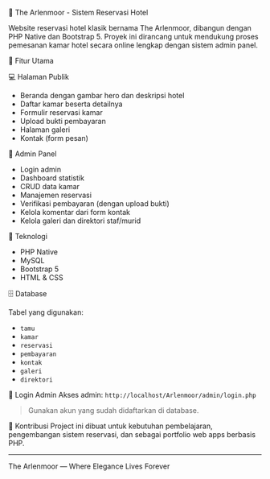 🏨 The Arlenmoor - Sistem Reservasi Hotel

Website reservasi hotel klasik bernama The Arlenmoor, dibangun dengan PHP Native dan Bootstrap 5. Proyek ini dirancang untuk mendukung proses pemesanan kamar hotel secara online lengkap dengan sistem admin panel.

🔧 Fitur Utama

💻 Halaman Publik
- Beranda dengan gambar hero dan deskripsi hotel
- Daftar kamar beserta detailnya
- Formulir reservasi kamar
- Upload bukti pembayaran
- Halaman galeri
- Kontak (form pesan)

🔐 Admin Panel
- Login admin
- Dashboard statistik
- CRUD data kamar
- Manajemen reservasi
- Verifikasi pembayaran (dengan upload bukti)
- Kelola komentar dari form kontak
- Kelola galeri dan direktori staf/murid


💾 Teknologi
- PHP Native
- MySQL
- Bootstrap 5
- HTML & CSS

🗄️ Database

Tabel yang digunakan:
- `tamu`
- `kamar`
- `reservasi`
- `pembayaran`
- `kontak`
- `galeri`
- `direktori`


🔐 Login Admin
Akses admin: `http://localhost/Arlenmoor/admin/login.php`

> Gunakan akun yang sudah didaftarkan di database.

🤝 Kontribusi
Project ini dibuat untuk kebutuhan pembelajaran, pengembangan sistem reservasi, dan sebagai portfolio web apps berbasis PHP.

---

The Arlenmoor — Where Elegance Lives Forever